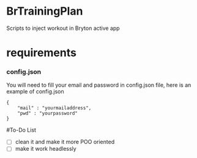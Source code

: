 # BrTrainingPlan
Scripts  to inject workout in Bryton active app


# requirements
### config.json
You will need to fill your email and password in config.json file, here is an example of config.json  
```
{
    "mail" : "yourmailaddress",
    "pwd" : "yourpassword"
}
```


#To-Do List

- [ ] clean it and make it more POO oriented  
- [ ] make it work headlessly
